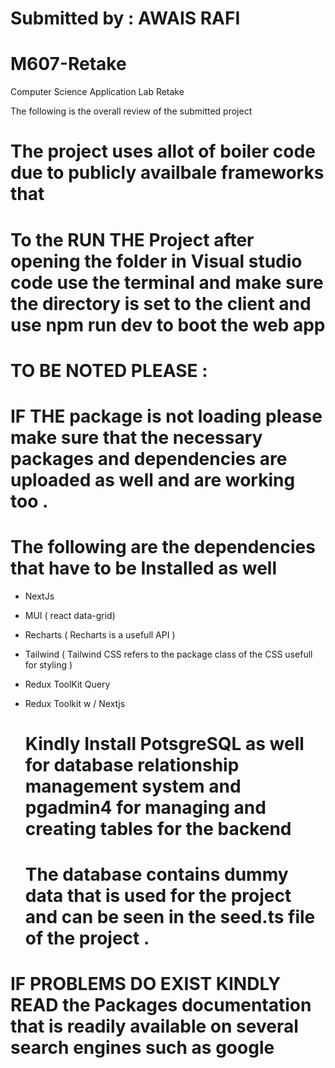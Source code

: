 # Submitted by : AWAIS RAFI   

# M607-Retake
Computer Science Application Lab Retake 




The following is the overall review of the submitted project 


# The project uses allot of boiler code due to publicly availbale frameworks that 

# To the RUN THE Project after opening the folder in Visual studio code use the terminal and make sure the directory is set to the client and use npm run dev to boot the web app #



# TO BE NOTED PLEASE : 

#  IF THE package is not loading please make sure that the necessary packages and dependencies are uploaded as well and are working too .


# The following are the dependencies that have to be Installed as well 
- NextJs
- MUI  ( react data-grid)
- Recharts ( Recharts is a usefull API )
- Tailwind  ( Tailwind CSS refers to the package class of the CSS usefull for styling )
- Redux ToolKit Query
- Redux Toolkit w / Nextjs



  # Kindly Install PotsgreSQL as well for database relationship management system and pgadmin4 for managing and creating tables for the backend
  
  # The database contains dummy data that is used for the project and can be seen in the seed.ts file of the project . 


# IF PROBLEMS DO EXIST KINDLY READ the Packages documentation that is readily available on several search engines such as google 


  
